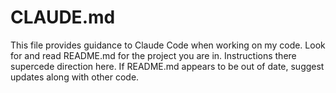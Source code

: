 # CLAUDE.md
This file provides guidance to Claude Code when working on my code. Look for and read README.md for the project you are in. Instructions there supercede direction here. If README.md appears to be out of date, suggest updates along with other code.